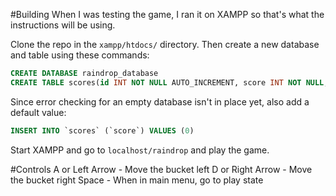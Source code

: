 #Building
When I was testing the game, I ran it on XAMPP so that's what the instructions will be using. 

Clone the repo in the `xampp/htdocs/` directory.
Then create a new database and table using these commands:

```sql
CREATE DATABASE raindrop_database
CREATE TABLE scores(id INT NOT NULL AUTO_INCREMENT, score INT NOT NULL, PRIMARY KEY(id))
```

Since error checking for an empty database isn't in place yet, also add a default value:

```sql
INSERT INTO `scores` (`score`) VALUES (0)
```

Start XAMPP and go to `localhost/raindrop` and play the game.

#Controls
A or Left Arrow - Move the bucket left
D or Right Arrow - Move the bucket right
Space - When in main menu, go to play state